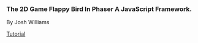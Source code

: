 ### The 2D Game Flappy Bird In Phaser A JavaScript Framework.

By Josh Williams

[Tutorial](http://www.lessmilk.com/tutorial/flappy-bird-phaser-1)